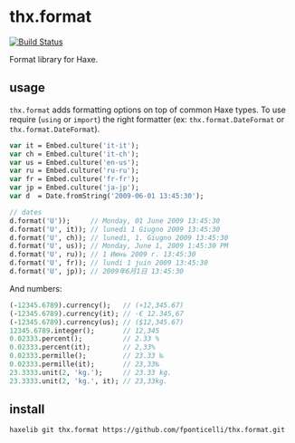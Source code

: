 # thx.format

[![Build Status](https://travis-ci.org/fponticelli/thx.format.svg)](https://travis-ci.org/fponticelli/thx.format)

Format library for Haxe.

## usage

`thx.format` adds formatting options on top of common Haxe types. To use  require (`using` or `import`) the right formatter (ex: `thx.format.DateFormat` or `thx.format.DateFormat`).

```haxe
var it = Embed.culture('it-it');
var ch = Embed.culture('it-ch');
var us = Embed.culture('en-us');
var ru = Embed.culture('ru-ru');
var fr = Embed.culture('fr-fr');
var jp = Embed.culture('ja-jp');
var d  = Date.fromString('2009-06-01 13:45:30');

// dates
d.format('U'));     // Monday, 01 June 2009 13:45:30
d.format('U', it)); // lunedì 1 Giugno 2009 13:45:30
d.format('U', ch)); // lunedì, 1. Giugno 2009 13:45:30
d.format('U', us)); // Monday, June 1, 2009 1:45:30 PM
d.format('U', ru)); // 1 Июнь 2009 г. 13:45:30
d.format('U', fr)); // lundi 1 juin 2009 13:45:30
d.format('U', jp)); // 2009年6月1日 13:45:30
```

And numbers:

```haxe
(-12345.6789).currency();   // (¤12,345.67)
(-12345.6789).currency(it); // -€ 12.345,67
(-12345.6789).currency(us); // ($12,345.67)
12345.6789.integer();       // 12,345
0.02333.percent();          // 2.33 %
0.02333.percent(it);        // 2,33%
0.02333.permille();         // 23.33 ‰
0.02333.permille(it);       // 23,33‰
23.3333.unit(2, 'kg.');     // 23.33 kg.
23.3333.unit(2, 'kg.', it); // 23,33kg.
```

## install

```bash
haxelib git thx.format https://github.com/fponticelli/thx.format.git
```